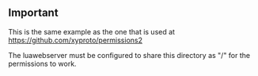 Important
---------

This is the same example as the one that is used at https://github.com/xyproto/permissions2

The luawebserver must be configured to share this directory as "/" for the permissions to work.

